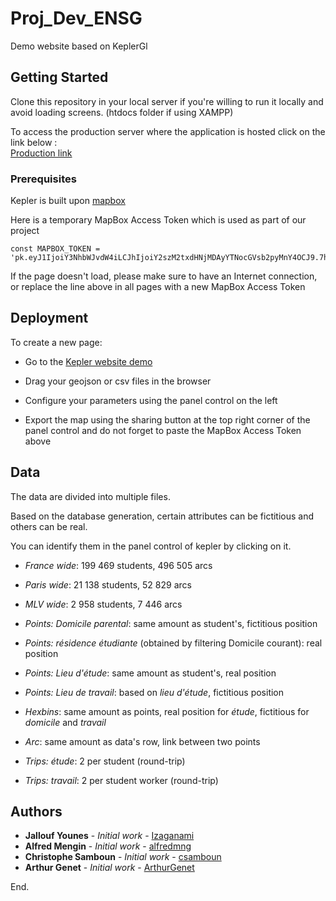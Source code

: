 # Proj_Dev_ENSG

Demo website based on KeplerGl

## Getting Started

Clone this repository in your local server if you're willing to run it locally and avoid loading screens. (htdocs folder if using XAMPP)

To access the production server where the application is hosted click on the link below :                                         
[Production link](https://mapflow.herokuapp.com/)

### Prerequisites
Kepler is built upon [mapbox](https://www.mapbox.com/)

Here is a temporary MapBox Access Token which is used as part of our project
```
const MAPBOX_TOKEN = 'pk.eyJ1IjoiY3NhbWJvdW4iLCJhIjoiY2szM2txdHNjMDAyYTNocGVsb2pyMnY4OCJ9.7hHziezMIxIKxesfL3j_Yw';
```
If the page doesn't load, please make sure to have an Internet connection, or replace the line above in all pages with a new MapBox Access Token

## Deployment

To create a new page:

* Go to the [Kepler website demo](https://kepler.gl/demo)

* Drag your geojson or csv files in the browser

* Configure your parameters using the panel control on the left

* Export the map using the sharing button at the top right corner of the panel control and do not forget to paste the MapBox Access Token above

## Data

The data are divided into multiple files. 

Based on the database generation, certain attributes can be fictitious and others can be real. 

You can identify them in the panel control of kepler by clicking on it.

* *France wide*:  199 469 students, 496 505 arcs

* *Paris wide*: 21 138 students, 52 829 arcs

* *MLV wide*: 2 958 students, 7 446 arcs

* *Points: Domicile parental*: same amount as student's, fictitious position

* *Points: résidence étudiante* (obtained by filtering Domicile courant): real position

* *Points: Lieu d'étude*: same amount as student's, real position

* *Points: Lieu de travail*: based on *lieu d'étude*, fictitious position

* *Hexbins*: same amount as points, real position for *étude*, fictitious for *domicile* and *travail*

* *Arc*: same amount as data's row, link between two points

* *Trips: étude*: 2 per student (round-trip)

* *Trips: travail*: 2 per student worker (round-trip)



## Authors

* **Jallouf Younes** - *Initial work* - [Izaganami](https://github.com/izaganami)
* **Alfred Mengin** - *Initial work* - [alfredmng](https://github.com/alfredmng)
* **Christophe Samboun** - *Initial work* - [csamboun](https://github.com/csamboun)
* **Arthur Genet** - *Initial work* - [ArthurGenet](https://github.com/ArthurGenet)






End.
